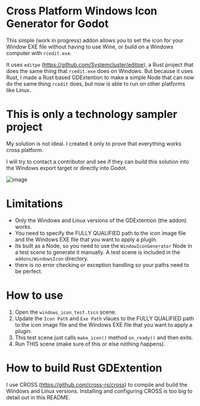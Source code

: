 # Cross Platform Windows Icon Generator for Godot

This simple (work in progress) addon allows you to set the icon for your Window EXE file without having to use Wine, or build on a Windows computer with `rcedit.exe`.

It uses `editpe` (https://github.com/Systemcluster/editpe), a Rust project that does the same thing that `rcedit.exe` does on Windows. But because it uses Rust, I made a Rust based GDExtention to make a simple Node that can now do the same thing `rcedit` does, but now is able to run on other platforms like Linux.

# This is only a technology sampler project

My solution is not ideal.  I created it only to prove that everything works cross platform.  

I will try to contact a contributor and see if they can build this solution into the Windows export target or directly into Godot.

![image](https://github.com/user-attachments/assets/93fdf31f-053e-4113-94c0-e04d2b463024)

# Limitations

- Only the Windows and Linux versions of the GDExtention (the addon) works.
- You need to specify the FULLY QUALIFIED path to the icon image file and the Windows EXE file that you want to apply a plugin.
- Its built as a Node, so you need to use the `WindowIconGenerator` Node in a test scene to generate it manually.  A test scene is included in the `addons/WindowsIcon` directory.
- there is no error checking or exception handling so your paths need to be perfect.

# How to use

1. Open the `windows_icon_test.tscn` scene.
2. Update the `Icon Path` and `Exe Path` vlaues to the FULLY QUALIFIED path to the icon image file and the Windows EXE file that you want to apply a plugin.
3. This test scene just calls `make_icon()` method `on_ready()` and then exits.
4. Run THIS scene (make sure of this or else nothing happens).

# How to build Rust GDExtention

I use CROSS (https://github.com/cross-rs/cross) to compile and build the Windows and Linux versions.  Installing and configuring CROSS is too big to detail out in this README.
